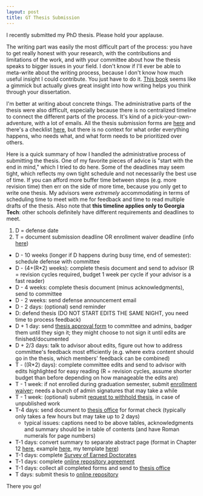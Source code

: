 ```yaml
---
layout: post
title: GT Thesis Submission
---
```


I recently submitted my PhD thesis. 
Please hold your applause.

The writing part was easily the most difficult part of the process: you have to get really honest with your research, with the contributions and limitations of the work, and with your committee about how the thesis speaks to bigger issues in your field.
I don't know if I'll ever be able to meta-write about the writing process, because I don't know how much useful insight I could contribute.
You just have to do it.
[This book](https://www.amazon.com/Writing-Your-Dissertation-Fifteen-Minutes/dp/080504891X/) seems like a gimmick but actually gives great insight into how writing helps you think through your dissertation.

I'm better at writing about concrete things.
The administrative parts of the thesis were also difficult, especially because there is no centralized timeline to connect the different parts of the process.
It's kind of a pick-your-own-adventure, with a lot of emails.
All the thesis submission forms are [here](https://grad.gatech.edu/theses-dissertations-forms) and there's a checklist [here](https://grad.gatech.edu/sites/default/files/documents/thesis_checklist_spring_2020.pdf), but there is no context for what order everything happens, who needs what, and what form needs to be prioritized over others.

Here is a quick summary of how I handled the administrative process of submitting the thesis.
One of my favorite pieces of advice is "start with the end in mind," which I tried to do here.
Some of the deadlines may seem tight, which reflects my own tight schedule and not necessarily the best use of time.
If you can afford more buffer time between steps (e.g. more revision time) then err on the side of more time, because you only get to write one thesis.
My advisors were *extremely* accommodating in terms of scheduling time to meet with me for feedback and time to read multiple drafts of the thesis.
Also note that **this timeline applies only to Georgia Tech**: other schools definitely have different requirements and deadlines to meet.

1. D = defense date
2. T = document submission deadline OR enrollment waiver deadline (info [here](http://www.grad.gatech.edu/theses-dissertations-deadlines))

- D - 10 weeks (longer if D happens during busy time, end of semester): schedule defense with committee
- D - (4+(R\*2) weeks): complete thesis document and send to advisor (R = revision cycles required, budget 1 week per cycle if your advisor is a fast reader)
- D - 4 weeks: complete thesis document (minus acknowledgments), send to committee
- D - 2 weeks: send defense announcement email
- D - 2 days: (optional) send reminder
- D: defend thesis (DO NOT START EDITS THE SAME NIGHT, you need time to process feedback)
- D + 1 day: send [thesis approval form](https://app.docusign.com/templates/details/1efaa422-9829-4ee1-8bd3-ba8544bf304b) to committee and admins, badger them until they sign it; they might choose to not sign it until edits are finished/documented
- D + 2/3 days: talk to advisor about edits, figure out how to address committee's feedback most efficiently (e.g. where extra content should go in the thesis, which members' feedback can be combined)
- T - ((R\*2) days): complete committee edits and send to advisor with edits highlighted for easy reading (R = revision cycles, assume shorter budget than before depending on how manageable the edits are)
- T - 1 week: if not enrolled during graduation semester, submit [enrollment waiver](https://app.docusign.com/templates/details/a8505158-9917-42f3-a985-8c11f851e5b6); needs a bunch of admin signatures that may take a while
- T - 1 week: (optional) submit [request to withhold thesis](https://app.docusign.com/templates/details/c7a47989-2168-4a5c-8ffd-e747a06cf159), in case of unpublished work
- T-4 days: send document to [thesis office](thesis@grad.gatech.edu) for format check (typically only takes a few hours but may take up to 2 days)
    - typical issues: captions need to be above tables, acknowledgments and summary should be in table of contents (and have Roman numerals for page numbers)
- T-1 days: convert summary to separate abstract page (format in Chapter 12 [here](http://www.grad.gatech.edu/sites/default/files/documents/thesismanualapr15.pdf), example [here](https://grad.gatech.edu/sites/default/files/documents/abstract_example.pdf), my template [here](https://gist.github.com/ianbstewart/5d11beab7913fbca837a5d97e0dfaeb0))
- T-1 days: complete [Survey of Earned Doctorates](https://surveys.gatech.edu/phd-exit)
- T-1 days: complete [online repository agreement](https://app.docusign.com/templates/details/02894c76-b322-4de0-b4ba-33e77c1bff22)
- T-1 days: collect all completed forms and send to [thesis office](thesis@grad.gatech.edu)
- T days: submit thesis to [online repository](https://thesis.gatech.edu/)

There you go!